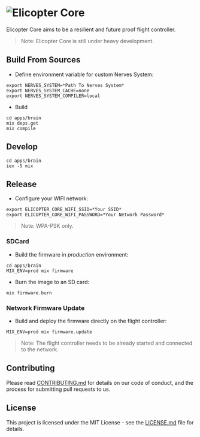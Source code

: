 ![Elicopter Core](https://dl.dropboxusercontent.com/u/99900536/elicopter_core_logo_small.png)
=========

Elicopter Core aims to be a resilient and future proof flight controller.

> Note: Elicopter Core is still under heavy development.

## Build From Sources

* Define environment variable for custom Nerves System:

```
export NERVES_SYSTEM=*Path To Nerves System*
export NERVES_SYSTEM_CACHE=none
export NERVES_SYSTEM_COMPILER=local
```

* Build

```
cd apps/brain
mix deps.get
mix compile
```

## Develop

```
cd apps/brain
iex -S mix
```

## Release

* Configure your WIFI network:
```
export ELICOPTER_CORE_WIFI_SSID=*Your SSID*
export ELICOPTER_CORE_WIFI_PASSWORD=*Your Network Password*
```

> Note: WPA-PSK only.

### SDCard

* Build the firmware in *production* environment:
```
cd apps/brain
MIX_ENV=prod mix firmware
```

* Burn the image to an SD card:
```
mix firmware.burn
```

### Network Firmware Update

* Build and deploy the firmware directly on the flight controller:
```
MIX_ENV=prod mix firmware.update
```

> Note: The flight controller needs to be already started and connected to the network.

## Contributing

Please read [CONTRIBUTING.md](https://github.com/elicopter/elicopter/blob/master/CONTRIBUTING.md) for details on our code of conduct, and the process for submitting pull requests to us.

## License

This project is licensed under the MIT License - see the [LICENSE.md](https://github.com/elicopter/elicopter/blob/master/LICENSE.md) file for details.
